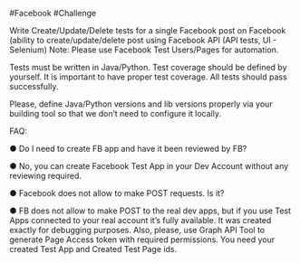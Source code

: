 #Facebook #Challenge

Write Create/Update/Delete tests for a single Facebook post on Facebook (ability to
create/update/delete post using Facebook API (API tests, UI - Selenium)
Note: Please use Facebook Test Users/Pages for automation.

Tests must be written in Java/Python. Test coverage should be defined by yourself. It is
important to have proper test coverage. All tests should pass successfully.

Please, define Java/Python versions and lib versions properly via your building tool so that we
don’t need to configure it locally.

FAQ:

● Do I need to create FB app and have it been reviewed by FB?

● No, you can create Facebook Test App in your Dev Account without any reviewing
required.

● Facebook does not allow to make POST requests. Is it?

● FB does not allow to make POST to the real dev apps, but if you use Test Apps
connected to your real account it’s fully available. It was created exactly for debugging
purposes.
Also, please, use Graph API Tool to generate Page Access token with required
permissions. You need your created Test App and Created Test Page ids.
